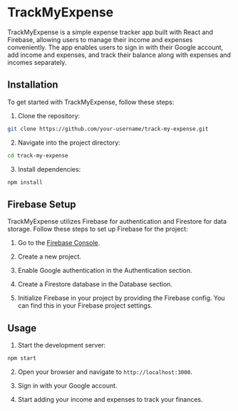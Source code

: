# TrackMyExpense

TrackMyExpense is a simple expense tracker app built with React and Firebase, allowing users to manage their income and expenses conveniently. The app enables users to sign in with their Google account, add income and expenses, and track their balance along with expenses and incomes separately.

## Installation

To get started with TrackMyExpense, follow these steps:

1. Clone the repository:

```bash
git clone https://github.com/your-username/track-my-expense.git
```

2. Navigate into the project directory:

```bash
cd track-my-expense
```

3. Install dependencies:

```bash
npm install
```

## Firebase Setup

TrackMyExpense utilizes Firebase for authentication and Firestore for data storage. Follow these steps to set up Firebase for the project:

1. Go to the [Firebase Console](https://console.firebase.google.com/).

2. Create a new project.

3. Enable Google authentication in the Authentication section.

4. Create a Firestore database in the Database section.

5. Initialize Firebase in your project by providing the Firebase config. You can find this in your Firebase project settings.

## Usage

1. Start the development server:

```bash
npm start
```

2. Open your browser and navigate to `http://localhost:3000`.

3. Sign in with your Google account.

4. Start adding your income and expenses to track your finances.
